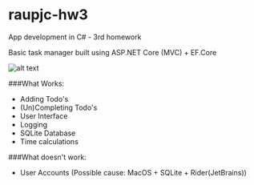 # raupjc-hw3
App development in C# - 3rd homework

Basic task manager built using ASP.NET Core (MVC) + EF.Core

![alt text](https://image.ibb.co/n4bmn6/Screen_Shot_2017_12_17_at_18_02_40.png)

###What Works:
- Adding Todo's
- (Un)Completing Todo's
- User Interface
- Logging
- SQLite Database
- Time calculations

###What doesn't work:
- User Accounts (Possible cause: MacOS + SQLite + Rider(JetBrains))

    